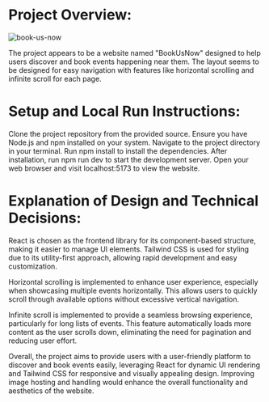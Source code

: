 # Project Overview:

![book-us-now](https://github.com/Karishma019/book-us-now/assets/76932440/73f2d284-5330-413e-afb5-11234bb64c74)

The project appears to be a website named "BookUsNow" designed to help users discover and book events happening near them. The layout seems to be designed for easy navigation with features like horizontal scrolling and infinite scroll for each page.

# Setup and Local Run Instructions:

Clone the project repository from the provided source.
Ensure you have Node.js and npm installed on your system.
Navigate to the project directory in your terminal.
Run npm install to install the dependencies.
After installation, run npm run dev to start the development server.
Open your web browser and visit localhost:5173 to view the website.

# Explanation of Design and Technical Decisions:

React is chosen as the frontend library for its component-based structure, making it easier to manage UI elements. Tailwind CSS is used for styling due to its utility-first approach, allowing rapid development and easy customization.

Horizontal scrolling is implemented to enhance user experience, especially when showcasing multiple events horizontally. This allows users to quickly scroll through available options without excessive vertical navigation.

Infinite scroll is implemented to provide a seamless browsing experience, particularly for long lists of events. This feature automatically loads more content as the user scrolls down, eliminating the need for pagination and reducing user effort.


Overall, the project aims to provide users with a user-friendly platform to discover and book events easily, leveraging React for dynamic UI rendering and Tailwind CSS for responsive and visually appealing design. Improving image hosting and handling would enhance the overall functionality and aesthetics of the website.






